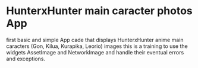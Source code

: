 # HunterxHunter main caracter photos App

first basic and simple App cade that displays HunterxHunter anime main caracters (Gon, Kilua, Kurapika, Leorio) images
this is a training to use the widgets AssetImage and NetworkImage and handle their eventual errors and exceptions.

